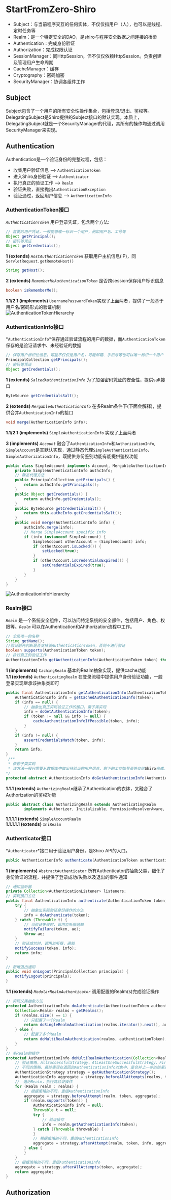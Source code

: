 # StartFromZero-Shiro
- Subject：与当前程序交互的任何实体，不仅仅指用户（人），也可以是线程、定时任务等
- Realm：是一个特定安全的DAO，是shiro与程序安全数据之间连接的桥梁
- Authentication：完成身份验证
- Authorization：完成权限认证
- SessionManager：同HttpSession，但不仅仅依赖HttpSession。负责创建及管理用户生命周期
- CacheManager：缓存
- Cryptography：密码加密
- SecurityManager：协调各组件工作

## Subject
Subject包含了一个用户的所有安全性操作集合，包括登录/退出、鉴权等。  
DelegatingSubject是Shiro提供的Subject接口的默认实现。本质上，DelegatingSubject就是一个SecurityManager的代理，其所有的操作均通过调用SecurityManager来实现。  

## Authentication
Authentication是一个验证身份的完整过程，包括：  
- 收集用户验证信息 --> `AuthenticationToken`
- 进入Shiro身份验证 --> `Authenticator`
- 执行真正的验证工作 --> `Realm`
- 验证失败，直接抛出`AuthenticationException`
- 验证通过，返回用户信息 --> `AuthenticationInfo`

### AuthenticationToken接口
*`AuthenticationToken`* 用户登录凭证，包含两个方法:  
```java
// 首要的用户凭证，一般能够唯一标识一个用户，例如用户名、工号等
Object getPrincipal();
// 密码等凭证
Object getCredentials();
```
**1 (extends)** *`HostAuthenticationToken`* 获取用户主机信息(IP)，同`ServletRequest.getRemoteHost()`  
```java
String getHost();
```
**2 (extends)** *`RememberMeAuthenticationToken`* 是否跨session保存用户标识信息
```java
boolean isRememberMe();
```
**1.1/2.1 (implements)** `UsernamePasswordToken`实现了上面两者，提供了一般基于用户名/密码形式的验证机制  
![AuthenticationTokenHierarchy](resources/images/AuthenticationTokenHierarchy.png)

### AuthenticationInfo接口
*`AuthenticationInfo`*保存通过验证流程的用户的数据，而`AuthenticationToken`保存的是验证请求中、未经验证的数据  
```java
// 保存用户标识性信息，可能不仅仅是用户名，可能邮箱、手机号等也可以唯一标识一个用户
PrincipalCollection getPrincipals();
// 密码等凭证
Object getCredentials();
```
**1 (extends)** *`SaltedAuthenticationInfo`* 为了加强密码凭证的安全性，提供salt接口
```java
ByteSource getCredentialsSalt();
```
**2 (extends)** *`MergableAuthenticationInfo`* 在多Realm条件下(下面会解释)，提供合并`AuthenticationInfo`的接口
```java
void merge(AuthenticationInfo info);
```

**1.1/2.1 (implements)** `SimpleAuthenticationInfo` 实现了上面两者  

**3 (implements)** *`Account`* 融合了`AuthenticationInfo`和`AuthorizationInfo`, `SimpleAccount`是其默认实现，通过静态代理`SimpleAuthenticationInfo`、`SimpleAuthorizationInfo`，既提供身份鉴别功能有能提供鉴权功能
```java
public class SimpleAccount implements Account, MergableAuthenticationInfo, SaltedAuthenticationInfo, Serializable {
    private SimpleAuthenticationInfo authcInfo;
	// 静态代理方法
	public PrincipalCollection getPrincipals() {
        return authcInfo.getPrincipals();
    }
	public Object getCredentials() {
        return authcInfo.getCredentials();
    }
	public ByteSource getCredentialsSalt() {
        return this.authcInfo.getCredentialsSalt();
    }
	public void merge(AuthenticationInfo info) {
        authcInfo.merge(info);
        // Merge SimpleAccount specific info
        if (info instanceof SimpleAccount) {
            SimpleAccount otherAccount = (SimpleAccount) info;
            if (otherAccount.isLocked()) {
                setLocked(true);
            }
            if (otherAccount.isCredentialsExpired()) {
                setCredentialsExpired(true);
            }
        }
    }
}
```
![AuthenticationInfoHierarchy](resources/images/AuthenticationInfoHierarchy.png)

### Realm接口
*`Realm`* 是一个系统安全组件，可以访问特定系统的安全部件，包括用户、角色、权限等。*`Realm`* 可以在Authentication和Ahthorization流程中工作。  
```java
// 全局唯一的名称
String getName();
//验证前先判断是否支持该AuthenticationToken，否则不进行验证
boolean supports(AuthenticationToken token);
// 执行真正的验证工作
AuthenticationInfo getAuthenticationInfo(AuthenticationToken token) throws AuthenticationException;
```
**1 (implements)** `CachingRealm` 基本的Realm抽象实现，提供cache功能  
**1.1 (extends)** `AuthenticatingRealm` 在登录流程中提供用户身份验证功能，一般登录实现继承该抽象类即可  
```java
public final AuthenticationInfo getAuthenticationInfo(AuthenticationToken token) throws AuthenticationException {
    AuthenticationInfo info = getCachedAuthenticationInfo(token);
    if (info == null) {
        // 抽象出真正实现验证工作的接口，需子类实现
        info = doGetAuthenticationInfo(token);
        if (token != null && info != null) {
            cacheAuthenticationInfoIfPossible(token, info);
        }
    }
    if (info != null) {
        assertCredentialsMatch(token, info);
    }
    return info;
}
 /**
 * 依赖子类实现
 * 该方法一般只需要从数据库中取出待验证的用户信息，剩下的工作如登录等交给Shiro完成。
*/
protected abstract AuthenticationInfo doGetAuthenticationInfo(AuthenticationToken token) throws AuthenticationException;
```
**1.1.1 (extends)** `AuthorizingRealm`继承了Authentication的衣钵，又融合了Authorization的鉴权功能  
```java
public abstract class AuthorizingRealm extends AuthenticatingRealm
        implements Authorizer, Initializable, PermissionResolverAware, RolePermissionResolverAware
```
**1.1.1.1 (extends)** `SimpleAccountRealm`  
**1.1.1.1.1 (extends)** `IniRealm`  

### Authenticator接口
*`Authenticator`*接口用于验证用户身份，是Shiro API的入口。
```java
public AuthenticationInfo authenticate(AuthenticationToken authenticationToken) throws AuthenticationException;
```
**1 (implements)** `AbstractAuthenticator` 所有Authenticator的抽象父类，细化了身份验证的流程，并提供了登录成功/失败以及退出的事件通知
```java
// 通知监听器
private Collection<AuthenticationListener> listeners;
// 实现接口方法
public final AuthenticationInfo authenticate(AuthenticationToken token) throws AuthenticationException {
    try {
		// 抽象出实际验证身份操作的方法
        info = doAuthenticate(token);
    } catch (Throwable t) {
		// 当验证失败时，调用监听器通知
        notifyFailure(token, ae);
        throw ae;
    }
	// 验证成功时，调用监听器，通知
    notifySuccess(token, info);
    return info;
}

// 新增退出通知
public void onLogout(PrincipalCollection principals) {
    notifyLogout(principals);
}
```
**1.1 (extends)** *`ModularRealmAuthenticator`* 调用配置的Realm(s)完成验证操作
```java
// 实现父类抽象方法
protected AuthenticationInfo doAuthenticate(AuthenticationToken authenticationToken) throws AuthenticationException {
    Collection<Realm> realms = getRealms();
    if (realms.size() == 1) {
		// 只配置了一个Realm
        return doSingleRealmAuthentication(realms.iterator().next(), authenticationToken);
    } else {
		// 配置了多个Realm
        return doMultiRealmAuthentication(realms, authenticationToken);
    }
}
// 多Realm的操作
protected AuthenticationInfo doMultiRealmAuthentication(Collection<Realm> realms, AuthenticationToken token) {
	// 验证策略，AllSuccessfulStrategy、AtLeastOneSuccessfulStrategy、FirstSuccessfulStrategy可供使用
	// 不同的策略，最终表现在返回的AuthenticationInfo对象中，是合并上一步的结果还是代替等等
	AuthenticationStrategy strategy = getAuthenticationStrategy();
	AuthenticationInfo aggregate = strategy.beforeAllAttempts(realms, token)
	//　遍历Realm，执行其验证操作
	for (Realm realm : realms) {
		// 根据策略的不同，重组AuthenticationInfo
	    aggregate = strategy.beforeAttempt(realm, token, aggregate);
	    if (realm.supports(token)) {
	        AuthenticationInfo info = null;
	        Throwable t = null;
	        try {
				// 验证操作
	            info = realm.getAuthenticationInfo(token);
	        } catch (Throwable throwable) {
	        }
			// 根据策略的不同，重组AuthenticationInfo
	        aggregate = strategy.afterAttempt(realm, token, info, aggregate, t);
	    } else {
	    }
	}
	// 根据策略的不同，重组AuthenticationInfo
	aggregate = strategy.afterAllAttempts(token, aggregate);
	return aggregate;
}
```

## Authorization
